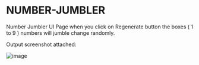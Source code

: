 # NUMBER-JUMBLER

Number Jumbler UI Page when you click on Regenerate button the boxes ( 1 to 9 ) numbers will jumble change randomly.

Output screenshot attached:

![image](https://github.com/shaiktahseen/NUMBER-JUMBLER/assets/126344231/dfe8a13a-e0ba-44b8-9b49-5f2fce175ed1)


